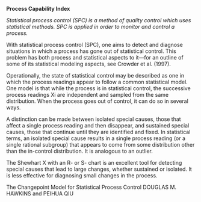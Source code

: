 **Process Capability Index**

*Statistical process control (SPC) is a method of quality control which uses statistical methods. 
SPC is applied in order to monitor and control a process.*

With statistical process control (SPC), one aims
to detect and diagnose situations in which a
process has gone out of statistical control. This problem
has both process and statistical aspects to it—for
an outline of some of its statistical modeling aspects,
see Crowder et al. (1997). 

Operationally, the state of
statistical control may be described as one in which
the process readings appear to follow a common statistical
model. One model is that while the process
is in statistical control, the successive process readings
Xi are independent and sampled from the same distribution. 
When the process goes out of control, it
can do so in several ways. 

A distinction can be made
between isolated special causes, those that affect a
single process reading and then disappear, and sustained
special causes, those that continue until they
are identified and fixed. In statistical terms, an isolated
special cause results in a single process reading
(or a single rational subgroup) that appears to come
from some distribution other than the in-control distribution.
It is analogous to an outlier. 

The Shewhart
X with an R- or S- chart is an excellent tool for
detecting special causes that lead to large changes,
whether sustained or isolated. It is less effective for
diagnosing small changes in the process.

The Changepoint Model for
Statistical Process Control
DOUGLAS M. HAWKINS and PEIHUA QIU
